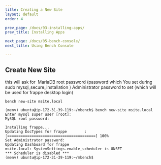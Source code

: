 ```yaml
---
title: Creating a New Site
layout: default
order: 4

prev_page: /docs/03-installing-apps/
prev_title: Installing Apps

next_page: /docs/05-bench-console/
next_title: Using Bench Console

---
```



## Create New Site

this will ask for 
MariaDB root password (password which You set during sudo mysql_secure_installation )
Administrator password to set (which will be used for frappe desktop login)


```
bench new-site msite.local

```

```
(menv) ubuntu@ip-172-31-39-119:~/mbench$ bench new-site msite.local
Enter mysql super user [root]:
MySQL root password:

Installing frappe...
Updating DocTypes for frappe        : [========================================] 100%
Set Administrator password:
Updating Dashboard for frappe
msite.local: SystemSettings.enable_scheduler is UNSET
*** Scheduler is disabled ***
(menv) ubuntu@ip-172-31-39-119:~/mbench$
```
